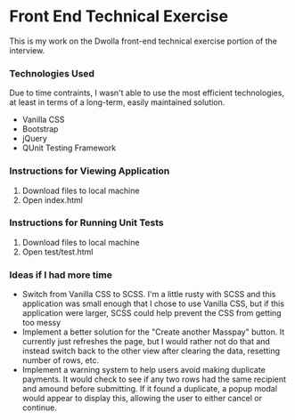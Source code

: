 # Front End Technical Exercise

This is my work on the Dwolla front-end technical exercise portion of the interview.

### Technologies Used

Due to time contraints, I wasn't able to use the most efficient technologies, at least
in terms of a long-term, easily maintained solution.
- Vanilla CSS
- Bootstrap
- jQuery
- QUnit Testing Framework

### Instructions for Viewing Application

1. Download files to local machine
2. Open index.html

### Instructions for Running Unit Tests

1. Download files to local machine
2. Open test/test.html

### Ideas if I had more time

- Switch from Vanilla CSS to SCSS. I'm a little rusty with SCSS and this application was
small enough that I chose to use Vanilla CSS, but if this application were larger, SCSS
could help prevent the CSS from getting too messy
- Implement a better solution for the "Create another Masspay" button. It currently just
refreshes the page, but I would rather not do that and instead switch back to the other view
after clearing the data, resetting number of rows, etc.
- Implement a warning system to help users avoid making duplicate payments. It would check
to see if any two rows had the same recipient and amound before submitting. If it found a
duplicate, a popup modal would appear to display this, allowing the user to either cancel
or continue.